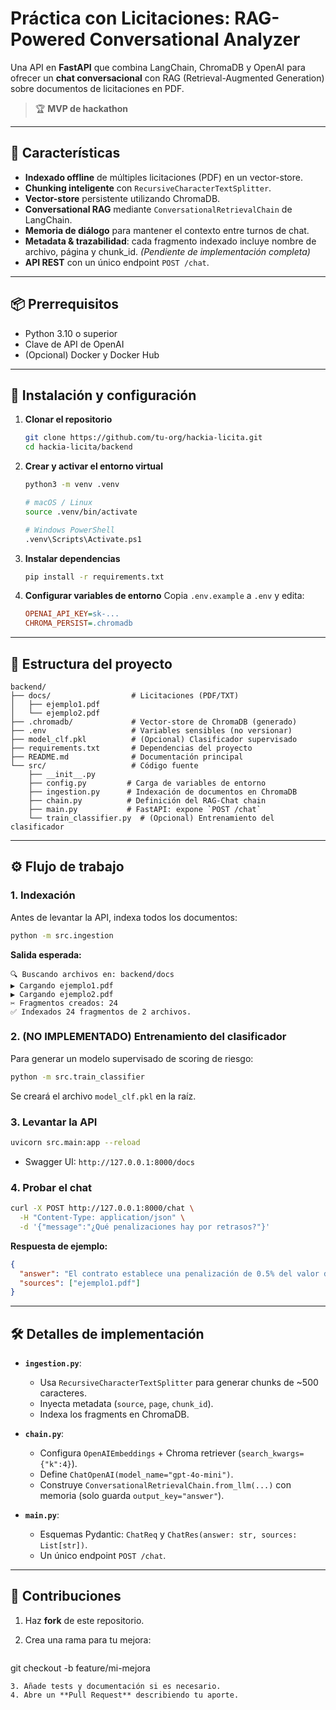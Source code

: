 # Práctica con Licitaciones: RAG-Powered Conversational Analyzer

Una API en **FastAPI** que combina LangChain, ChromaDB y OpenAI para ofrecer un **chat conversacional** con RAG (Retrieval-Augmented Generation) sobre documentos de licitaciones en PDF.

> 🏆 **MVP de hackathon**

---

## 🚀 Características

* **Indexado offline** de múltiples licitaciones (PDF) en un vector-store.
* **Chunking inteligente** con `RecursiveCharacterTextSplitter`.
* **Vector-store** persistente utilizando ChromaDB.
* **Conversational RAG** mediante `ConversationalRetrievalChain` de LangChain.
* **Memoria de diálogo** para mantener el contexto entre turnos de chat.
* **Metadata & trazabilidad**: cada fragmento indexado incluye nombre de archivo, página y chunk\_id. *(Pendiente de implementación completa)*
* **API REST** con un único endpoint `POST /chat`.

---

## 📦 Prerrequisitos

* Python 3.10 o superior
* Clave de API de OpenAI
* (Opcional) Docker y Docker Hub

---

## 🔧 Instalación y configuración

1. **Clonar el repositorio**

   ```bash
   git clone https://github.com/tu-org/hackia-licita.git
   cd hackia-licita/backend
   ```

2. **Crear y activar el entorno virtual**

   ```bash
   python3 -m venv .venv

   # macOS / Linux
   source .venv/bin/activate

   # Windows PowerShell
   .venv\Scripts\Activate.ps1
   ```

3. **Instalar dependencias**

   ```bash
   pip install -r requirements.txt
   ```

4. **Configurar variables de entorno**
   Copia `.env.example` a `.env` y edita:

   ```ini
   OPENAI_API_KEY=sk-...
   CHROMA_PERSIST=.chromadb
   ```

---

## 📁 Estructura del proyecto

```plaintext
backend/
├── docs/                  # Licitaciones (PDF/TXT)
│   ├── ejemplo1.pdf
│   └── ejemplo2.pdf
├── .chromadb/             # Vector-store de ChromaDB (generado)
├── .env                   # Variables sensibles (no versionar)
├── model_clf.pkl          # (Opcional) Clasificador supervisado
├── requirements.txt       # Dependencias del proyecto
├── README.md              # Documentación principal
└── src/                   # Código fuente
    ├── __init__.py
    ├── config.py         # Carga de variables de entorno
    ├── ingestion.py      # Indexación de documentos en ChromaDB
    ├── chain.py          # Definición del RAG-Chat chain
    ├── main.py           # FastAPI: expone `POST /chat`
    └── train_classifier.py  # (Opcional) Entrenamiento del clasificador
```

---

## ⚙️ Flujo de trabajo

### 1. Indexación

Antes de levantar la API, indexa todos los documentos:

```bash
python -m src.ingestion
```

**Salida esperada:**

```text
🔍 Buscando archivos en: backend/docs
▶️ Cargando ejemplo1.pdf
▶️ Cargando ejemplo2.pdf
✂️ Fragmentos creados: 24
✅ Indexados 24 fragmentos de 2 archivos.
```

### 2. (NO IMPLEMENTADO) Entrenamiento del clasificador

Para generar un modelo supervisado de scoring de riesgo:

```bash
python -m src.train_classifier
```

Se creará el archivo `model_clf.pkl` en la raíz.

### 3. Levantar la API

```bash
uvicorn src.main:app --reload
```

* Swagger UI: `http://127.0.0.1:8000/docs`

### 4. Probar el chat

```bash
curl -X POST http://127.0.0.1:8000/chat \
  -H "Content-Type: application/json" \
  -d '{"message":"¿Qué penalizaciones hay por retrasos?"}'
```

**Respuesta de ejemplo:**

```json
{
  "answer": "El contrato establece una penalización de 0.5% del valor diario por día de retraso en la entrega de luminarias.",
  "sources": ["ejemplo1.pdf"]
}
```

---

## 🛠️ Detalles de implementación

* **`ingestion.py`**:

  * Usa `RecursiveCharacterTextSplitter` para generar chunks de \~500 caracteres.
  * Inyecta metadata (`source`, `page`, `chunk_id`).
  * Indexa los fragments en ChromaDB.

* **`chain.py`**:

  * Configura `OpenAIEmbeddings` + Chroma retriever (`search_kwargs={"k":4}`).
  * Define `ChatOpenAI(model_name="gpt-4o-mini")`.
  * Construye `ConversationalRetrievalChain.from_llm(...)` con memoria (solo guarda `output_key="answer"`).

* **`main.py`**:

  * Esquemas Pydantic: `ChatReq` y `ChatRes(answer: str, sources: List[str])`.
  * Un único endpoint `POST /chat`.

---

## 📑 Contribuciones

1. Haz **fork** de este repositorio.
2. Crea una rama para tu mejora:

   ```bash
   ```

git checkout -b feature/mi-mejora

```
3. Añade tests y documentación si es necesario.  
4. Abre un **Pull Request** describiendo tu aporte.

```


